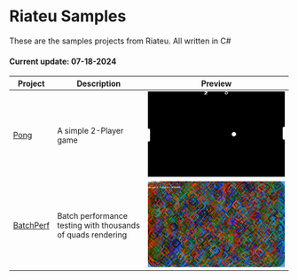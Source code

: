 # Riateu Samples

These are the samples projects from Riateu. All written in C#

#### Current update: 07-18-2024

|Project|Description|Preview|
|----|----|----|
|[Pong](./Pong)|A simple 2-Player game|![preview](./Pong/preview.png)|
|[BatchPerf](./BatchPerf)|Batch performance testing with thousands of quads rendering|![preview](./BatchPerf/preview.png)|

